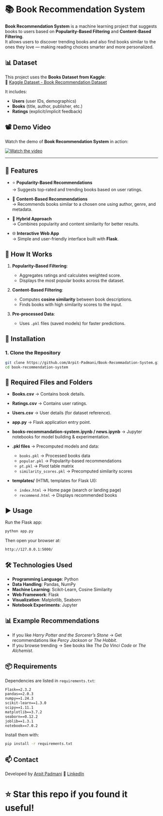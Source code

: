
# 📚 Book Recommendation System  

**Book Recommendation System** is a machine learning project that suggests books to users based on **Popularity-Based Filtering** and **Content-Based Filtering**.  
It allows users to discover trending books and also find books similar to the ones they love — making reading choices smarter and more personalized.  
## 📊 Dataset  

This project uses the **Books Dataset from Kaggle**:  
📌 [Kaggle Dataset - Book Recommendation Dataset](https://www.kaggle.com/datasets/arpitpadmani/ml-book-recommendation-system)  

It includes:  
- **Users** (user IDs, demographics)  
- **Books** (title, author, publisher, etc.)  
- **Ratings** (explicit/implicit feedback)  
## 📽️ Demo Video  

Watch the demo of **Book Recommendation System** in action:  

[![Watch the video](https://img.youtube.com/vi/6b5e3ba4-0b73-46de-9d1f-9a850f6e1470/0.jpg)](https://github.com/user-attachments/assets/6b5e3ba4-0b73-46de-9d1f-9a850f6e1470)  

---

## 🚀 Features  

- ⭐ **Popularity-Based Recommendations**  
  → Suggests top-rated and trending books based on user ratings.  

- 📖 **Content-Based Recommendations**  
  → Recommends books similar to a chosen one using author, genre, and metadata.  

- 🧠 **Hybrid Approach**  
  → Combines popularity and content similarity for better results.  

- 🌐 **Interactive Web App**  
  → Simple and user-friendly interface built with **Flask**.  

 

## 🧠 How It Works  

1. **Popularity-Based Filtering**:  
   - Aggregates ratings and calculates weighted score.  
   - Displays the most popular books across the dataset.  

2. **Content-Based Filtering**:  
   - Computes **cosine similarity** between book descriptions.  
   - Finds books with high similarity scores to the input.  

3. **Pre-processed Data**:  
   - Uses `.pkl` files (saved models) for faster predictions.  

 

## 🔧 Installation  

### 1. Clone the Repository  

```bash
git clone https://github.com/Arpit-Padmani/Book-Recommadation-System.git
cd book-recommendation-system
````


 
## 📁 Required Files and Folders  

- **Books.csv** → Contains book details.  
- **Ratings.csv** → Contains user ratings.  
- **Users.csv** → User details (for dataset reference).  
- **app.py** → Flask application entry point.  
- **books-recommandation-system.ipynb / news.ipynb** → Jupyter notebooks for model building & experimentation.  
- **.pkl files** → Precomputed models and data:  
  - `books.pkl` → Processed books data  
  - `popular.pkl` → Popularity-based recommendations  
  - `pt.pkl` → Pivot table matrix  
  - `similarity_scores.pkl` → Precomputed similarity scores  

- **templates/** (HTML templates for Flask UI):  
  - `index.html` → Home page (search or landing page)  
  - `recommend.html` → Displays recommended books  


## ▶️ Usage

Run the Flask app:

```bash
python app.py
```

Then open your browser at:

```
http://127.0.0.1:5000/
```

 

## 🛠️ Technologies Used

* **Programming Language**: Python
* **Data Handling**: Pandas, NumPy
* **Machine Learning**: Scikit-Learn, Cosine Similarity
* **Web Framework**: Flask
* **Visualization**: Matplotlib, Seaborn
* **Notebook Experiments**: Jupyter

 

## 📊 Example Recommendations

* If you like *Harry Potter and the Sorcerer’s Stone* → Get recommendations like *Percy Jackson* or *The Hobbit*.
* If you browse trending → See books like *The Da Vinci Code* or *The Alchemist*.

 

## 📦 Requirements

Dependencies are listed in `requirements.txt`:

```txt
Flask==2.3.2
pandas==2.0.3
numpy==1.24.3
scikit-learn==1.3.0
scipy==1.11.1
matplotlib==3.7.2
seaborn==0.12.2
joblib==1.3.1
notebook==7.0.2
```

Install them with:

```bash
pip install -r requirements.txt
```

 

## 📫 Contact

Developed by [Arpit Padmani](https://github.com/Arpit-Padmani)
💼 [LinkedIn](https://www.linkedin.com/in/arpitpadmani)

⭐ **Star this repo** if you found it useful!
=